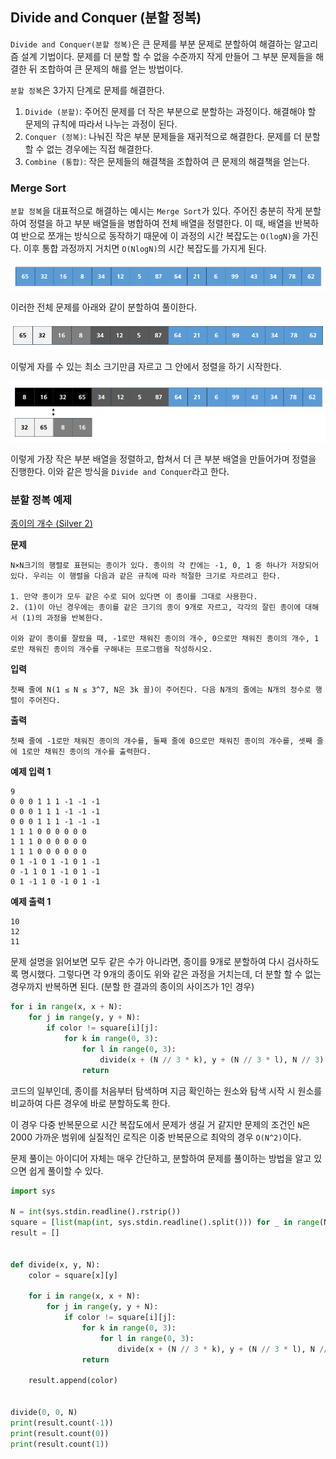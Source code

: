 
## Divide and Conquer (분할 정복)

`Divide and Conquer(분할 정복)`은 큰 문제를 부분 문제로 분할하여 해결하는 알고리즘 설계 기법이다. 문제를 더 분할 할 수 없을 수준까지 작게 만들어 그 부분 문제들을 해결한 뒤 조합하여 큰 문제의 해를 얻는 방법이다.

`분할 정복`은 3가지 단계로 문제를 해결한다.

1. `Divide (분할)`: 주어진 문제를 더 작은 부분으로 분할하는 과정이다. 해결해야 할 문제의 규칙에 따라서 나누는 과정이 된다.
2. `Conquer (정복)`: 나눠진 작은 부분 문제들을 재귀적으로 해결한다. 문제를 더 분할 할 수 없는 경우에는 직접 해결한다.
3. `Combine (통합)`: 작은 문제들의 해결책을 조합하여 큰 문제의 해결책을 얻는다.

### Merge Sort

`분할 정복`을 대표적으로 해결하는 예시는 `Merge Sort`가 있다. 주어진 충분히 작게 분할하여 정렬을 하고 부분 배열들을 병합하여 전체 배열을 정렬한다. 이 때, 배열을 반복하여 반으로 쪼개는 방식으로 동작하기 때문에 이 과정의 시간 복잡도는 `O(logN)`을 가진다. 이후 통합 과정까지 거치면 `O(NlogN)`의 시간 복잡도를 가지게 된다.

![](../image/merge1.png)

이러한 전체 문제를 아래와 같이 분할하여 풀이한다.

![](../image/merge2.png)

이렇게 자를 수 있는 최소 크기만큼 자르고 그 안에서 정렬을 하기 시작한다.

![](../image/merge3.png)

이렇게 가장 작은 부분 배열을 정렬하고, 합쳐서 더 큰 부분 배열을 만들어가며 정렬을 진행한다. 이와 같은 방식을 `Divide and Conquer`라고 한다.

### 분할 정복 예제

[종이의 개수 (Silver 2)](https://www.acmicpc.net/problem/1780)

**문제**

	N×N크기의 행렬로 표현되는 종이가 있다. 종이의 각 칸에는 -1, 0, 1 중 하나가 저장되어 있다. 우리는 이 행렬을 다음과 같은 규칙에 따라 적절한 크기로 자르려고 한다.
	
	1. 만약 종이가 모두 같은 수로 되어 있다면 이 종이를 그대로 사용한다.
	2. (1)이 아닌 경우에는 종이를 같은 크기의 종이 9개로 자르고, 각각의 잘린 종이에 대해서 (1)의 과정을 반복한다.
	
	이와 같이 종이를 잘랐을 때, -1로만 채워진 종이의 개수, 0으로만 채워진 종이의 개수, 1로만 채워진 종이의 개수를 구해내는 프로그램을 작성하시오.

**입력**

	첫째 줄에 N(1 ≤ N ≤ 3^7, N은 3k 꼴)이 주어진다. 다음 N개의 줄에는 N개의 정수로 행렬이 주어진다.

**출력**

	첫째 줄에 -1로만 채워진 종이의 개수를, 둘째 줄에 0으로만 채워진 종이의 개수를, 셋째 줄에 1로만 채워진 종이의 개수를 출력한다.

**예제 입력 1**

	9
	0 0 0 1 1 1 -1 -1 -1
	0 0 0 1 1 1 -1 -1 -1
	0 0 0 1 1 1 -1 -1 -1
	1 1 1 0 0 0 0 0 0
	1 1 1 0 0 0 0 0 0
	1 1 1 0 0 0 0 0 0
	0 1 -1 0 1 -1 0 1 -1
	0 -1 1 0 1 -1 0 1 -1
	0 1 -1 1 0 -1 0 1 -1

**예제 출력 1**

	10
	12
	11

문제 설명을 읽어보면 모두 같은 수가 아니라면, 종이를 9개로 분할하여 다시 검사하도록 명시했다. 그렇다면 각 9개의 종이도 위와 같은 과정을 거치는데, 더 분할 할 수 없는 경우까지 반복하면 된다. (분할 한 결과의 종이의 사이즈가 1인 경우)

```python
for i in range(x, x + N):  
    for j in range(y, y + N):  
        if color != square[i][j]:  
            for k in range(0, 3):  
                for l in range(0, 3):  
                    divide(x + (N // 3 * k), y + (N // 3 * l), N // 3)
	            return
```

코드의 일부인데, 종이를 처음부터 탐색하며 지금 확인하는 원소와 탐색 시작 시 원소를 비교하여 다른 경우에 바로 분할하도록 한다. 

이 경우 다중 반복문으로 시간 복잡도에서 문제가 생길 거 같지만 문제의 조건인 `N`은 2000 가까운 범위에 실질적인 로직은 이중 반복문으로 최악의 경우 `O(N^2)`이다.

문제 풀이는 아이디어 자체는 매우 간단하고, 분할하여 문제를 풀이하는 방법을 알고 있으면 쉽게 풀이할 수 있다. 

```python
import sys  
  
N = int(sys.stdin.readline().rstrip())  
square = [list(map(int, sys.stdin.readline().split())) for _ in range(N)]  
result = []  
  
  
def divide(x, y, N):  
    color = square[x][y]  
  
    for i in range(x, x + N):  
        for j in range(y, y + N):  
            if color != square[i][j]:  
                for k in range(0, 3):  
                    for l in range(0, 3):  
                        divide(x + (N // 3 * k), y + (N // 3 * l), N // 3)  
                return  
  
    result.append(color)  
  
  
divide(0, 0, N)  
print(result.count(-1))  
print(result.count(0))  
print(result.count(1))
```

